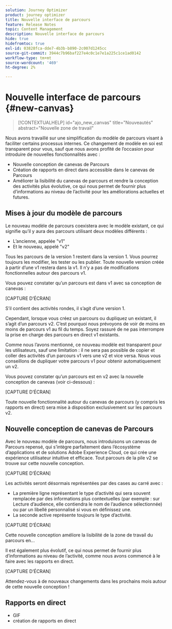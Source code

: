 ```yaml
---
solution: Journey Optimizer
product: journey optimizer
title: Nouvelle interface de parcours
feature: Release Notes
topic: Content Management
description: Nouvelle interface de parcours
hide: true
hidefromtoc: true
exl-id: 03828fca-dde7-4b3b-b890-2c007d1245cc
source-git-commit: 3944c7b96baf227e4c0c1e7e1a225c1ce1ad0142
workflow-type: tm+mt
source-wordcount: '469'
ht-degree: 2%

---
```


# Nouvelle interface de parcours {#new-canvas}

>[!CONTEXTUALHELP]
>id="ajo_new_canvas"
>title="Nouveautés"
>abstract="Nouvelle zone de travail"

Nous avons travaillé sur une simplification du modèle de parcours visant à faciliter certains processus internes. Ce changement de modèle en soi est transparent pour vous, sauf que nous avons profité de l’occasion pour introduire de nouvelles fonctionnalités avec :

* Nouvelle conception de canevas de Parcours
* Création de rapports en direct dans accessible dans le canevas de Parcours
* Améliorer la lisibilité du canevas de parcours et rendre la conception des activités plus évolutive, ce qui nous permet de fournir plus d’informations au niveau de l’activité pour les améliorations actuelles et futures.

## Mises à jour du modèle de parcours

Le nouveau modèle de parcours coexistera avec le modèle existant, ce qui signifie qu’il y aura des parcours utilisant deux modèles différents :

* L’ancienne, appelée &quot;v1&quot;
* Et le nouveau, appelé &quot;v2&quot;

Tous les parcours de la version 1 restent dans la version 1. Vous pourrez toujours les modifier, les tester ou les publier. Toute nouvelle version créée à partir d’une v1 restera dans la v1. Il n’y a pas de modifications fonctionnelles autour des parcours v1.

Vous pouvez constater qu’un parcours est dans v1 avec sa conception de canevas :

[CAPTURE D’ÉCRAN]

S’il contient des activités rondes, il s’agit d’une version 1.

Cependant, lorsque vous créez un parcours ou dupliquez un  existant, il s’agit d’un parcours v2. C’est pourquoi nous prévoyons de voir de moins en moins de parcours v1 au fil du temps. Soyez rassuré de ne pas interrompre la prise en charge des parcours en direct v1 existants.

Comme nous l’avons mentionné, ce nouveau modèle est transparent pour les utilisateurs, sauf une limitation : il ne sera pas possible de copier et coller des activités d’un parcours v1 vers une v2 et vice versa. Nous vous conseillons de dupliquer votre parcours v1 pour obtenir automatiquement un  v2.

Vous pouvez constater qu’un parcours est en v2 avec la nouvelle conception de canevas (voir ci-dessous) :

[CAPTURE D’ÉCRAN]

Toute nouvelle fonctionnalité autour du canevas de parcours (y compris les rapports en direct) sera mise à disposition exclusivement sur les parcours v2.

## Nouvelle conception de canevas de Parcours

Avec le nouveau modèle de parcours, nous introduisons un canevas de Parcours repensé, qui s’intègre parfaitement dans l’écosystème d’applications et de solutions Adobe Experience Cloud, ce qui crée une expérience utilisateur intuitive et efficace. Tout parcours de la pile v2 se trouve sur cette nouvelle conception.

[CAPTURE D’ÉCRAN]

Les activités seront désormais représentées par des cases au carré avec :

* La première ligne représentant le type d’activité qui sera souvent remplacée par des informations plus contextuelles (par exemple : sur Lecture d’audience, elle contiendra le nom de l’audience sélectionnée) ou par un libellé personnalisé si vous en définissez une.
* La seconde active représente toujours le type d’activité.

[CAPTURE D’ÉCRAN]

Cette nouvelle conception améliore la lisibilité de la zone de travail du parcours en...

Il est également plus évolutif, ce qui nous permet de fournir plus d’informations au niveau de l’activité, comme nous avons commencé à le faire avec les rapports en direct.

[CAPTURE D’ÉCRAN]

Attendez-vous à de nouveaux changements dans les prochains mois autour de cette nouvelle conception !

## Rapports en direct

* GIF
* création de rapports en direct